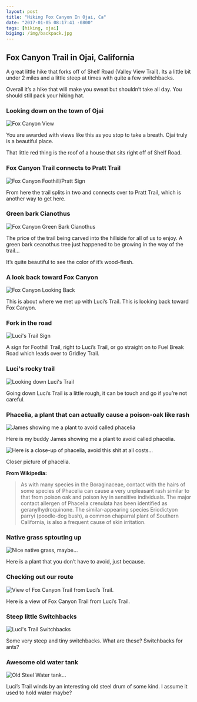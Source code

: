 ```yaml
---
layout: post
title: "Hiking Fox Canyon In Ojai, Ca"
date: "2017-01-05 08:17:41 -0800"
tags: [hiking, ojai]
bigimg: /img/backpack.jpg
---
```


## Fox Canyon Trail in Ojai, California

A great little hike that forks off of Shelf Road (Valley View Trail). Its a little bit under 2 miles and a little steep at times with quite a few switchbacks.

<!--more-->

Overall it’s a hike that will make you sweat but shouldn’t take all day. You should still pack your hiking hat.

### Looking down on the town of Ojai

![Fox Canyon View](https://imgur.com/NAsStst.jpg)

You are awarded with views like this as you stop to take a breath. Ojai truly is a beautiful place.

That little red thing is the roof of a house that sits right off of Shelf Road.

### Fox Canyon Trail connects to Pratt Trail

![Fox Canyon Foothill/Pratt Sign](https://imgur.com/8IAoHpk.jpg)

From here the trail splits in two and connects over to Pratt Trail, which is another way to get here.

### Green bark Cianothus

![Fox Canyon Green Bark Cianothus](https://imgur.com/W0lCuPd.jpg)

The price of the trail being carved into the hillside for all of us to enjoy. A green bark ceanothus tree just happened to be growing in the way of the trail…

It’s quite beautiful to see the color of it’s wood-flesh.

### A look back toward Fox Canyon

![Fox Canyon Looking Back](https://imgur.com/Ul6sxPk.jpg)

This is about where we met up with Luci’s Trail. This is looking back toward Fox Canyon.

### Fork in the road

![Luci's Trail Sign](https://imgur.com/rAg9oBX.jpg)

A sign for Foothill Trail, right to Luci’s Trail, or go straight on to Fuel Break Road which leads over to Gridley Trail.

### Luci's rocky trail

![Looking down Luci's Trail](https://imgur.com/7YiaQKF.jpg)

Going down Luci’s Trail is a little rough, it can be touch and go if you’re not careful.

### Phacelia, a plant that can actually cause a poison-oak like rash

![James showing me a plant to avoid called phacelia](https://imgur.com/6MPL0gb.jpg)

Here is my buddy James showing me a plant to avoid called phacelia.

![Here is a close-up of phacelia, avoid this shit at all costs...](https://imgur.com/XzYpdzB.jpg)

Closer picture of phacelia.

**From Wikipedia:**

>As with many species in the Boraginaceae, contact with the hairs of some species of Phacelia can cause a very unpleasant rash similar to that from poison oak and poison ivy in sensitive individuals. The major contact allergen of Phacelia crenulata has been identified as geranylhydroquinone. The similar-appearing species Eriodictyon parryi (poodle-dog bush), a common chaparral plant of Southern California, is also a frequent cause of skin irritation.

### Native grass sptouting up

![Nice native grass, maybe...](https://imgur.com/Lb0JrrV.jpg)

Here is a plant that you don’t have to avoid, just because.

### Checking out our route

![View of Fox Canyon Trail from Luci’s Trail.](https://imgur.com/fQ3Wklu.jpg)

Here is a view of Fox Canyon Trail from Luci’s Trail.

### Steep little Switchbacks

![Luci's Trail Switchbacks](https://imgur.com/zwvDmy7.jpg)

Some very steep and tiny switchbacks. What are these? Switchbacks for ants?

### Awesome old water tank

![Old Steel Water tank...](https://imgur.com/Twshwn5.jpg)

Luci’s Trail winds by an interesting old steel drum of some kind. I assume it used to hold water maybe?
